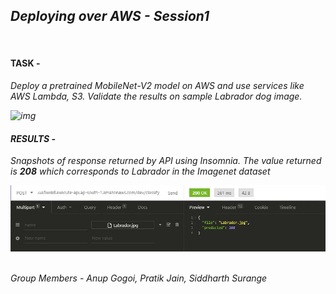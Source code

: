 <h2><i><b>Deploying over AWS - Session1</b></i></h2>
<br>

<H4>TASK - </H4>
<P><i>Deploy a pretrained MobileNet-V2 model on AWS and use services like AWS Lambda, S3. Validate the results on sample Labrador dog image.<i></p>

![img](https://s3.amazonaws.com/cdn-origin-etr.akc.org/wp-content/uploads/2019/12/03202400/Yellow-Labrador-Retriever.jpg)

<h4>RESULTS -</h4> 
<p><i>Snapshots of response returned by API using Insomnia. The value returned is <b>208</b> which corresponds to Labrador in the Imagenet dataset</p>

![img](https://github.com/SID-SURANGE/EVA4-Phase2/blob/master/Session1-%20Deploying%20over%20AWS(MobileNet)/Response.JPG)

<br>
Group Members - Anup Gogoi, Pratik Jain, Siddharth Surange 
